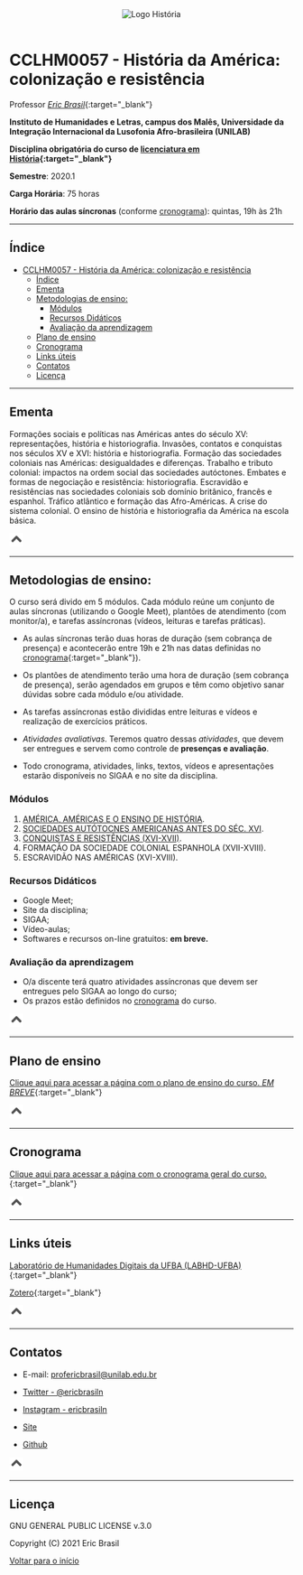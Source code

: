 <div align="center"><img src="imagens/LOGO-HISTÓRIA-BA-novo.png" width= "250" alt="Logo História" title="Logotipo do Curso de História, BA, UNILAB"/></div>

<br>

# CCLHM0057 - História da América: colonização e resistência

Professor [_Eric Brasil_](https://ericbrasiln.github.io){:target="_blank"}

**Instituto de Humanidades e Letras, campus dos Malês, Universidade da Integração Internacional da Lusofonia Afro-brasileira (UNILAB)**

**Disciplina obrigatória do curso de [licenciatura em História](http://historia.males.unilab.edu.br/){:target="_blank"}**

**Semestre**: 2020.1

**Carga Horária**: 75 horas

**Horário das aulas síncronas** (conforme [cronograma](cronograma)): quintas, 19h às 21h

***

## Índice

- [CCLHM0057 - História da América: colonização e resistência](#cclhm0057---história-da-américa-colonização-e-resistência)
  - [Índice](#índice)
  - [Ementa](#ementa)
  - [Metodologias de ensino:](#metodologias-de-ensino)
    - [Módulos](#módulos)
    - [Recursos Didáticos](#recursos-didáticos)
    - [Avaliação da aprendizagem](#avaliação-da-aprendizagem)
  - [Plano de ensino](#plano-de-ensino)
  - [Cronograma](#cronograma)
  - [Links úteis](#links-úteis)
  - [Contatos](#contatos)
  - [Licença](#licença)

***

## Ementa

Formações sociais e políticas nas Américas antes do século XV: representações, história e historiografia. Invasões, contatos e conquistas nos séculos XV e XVI: história e historiografia. Formação das sociedades coloniais nas Américas: desigualdades e diferenças. Trabalho e tributo colonial: impactos na ordem social das sociedades autóctones. Embates e formas de negociação e resistência: historiografia. Escravidão e resistências nas sociedades coloniais sob domínio britânico, francês e espanhol. Tráfico atlântico e formação das Afro-Américas. A crise do sistema colonial. O ensino de história e historiografia da América na escola básica.

[<img src="imagens/arrow.png" height="24" width="24">](#índice)

***

## Metodologias de ensino:
O curso será divido em 5 módulos. Cada módulo reúne um conjunto de aulas síncronas (utilizando o Google Meet), plantões de atendimento (com monitor/a), e tarefas assíncronas (vídeos, leituras e tarefas práticas).

- As aulas síncronas terão duas horas de duração (sem cobrança de presença) e acontecerão entre 19h e 21h nas datas definidas no [cronograma](cronograma){:target="_blank"}).

- Os plantões de atendimento terão uma hora de duração (sem cobrança de presença), serão agendados em grupos e têm como objetivo sanar dúvidas sobre cada módulo e/ou atividade.

- As tarefas assíncronas estão divididas entre leituras e vídeos e realização de exercícios práticos.

-  _Atividades avaliativas_. Teremos quatro dessas _atividades_, que devem ser entregues e servem como controle de **presenças e avaliação**.

- Todo cronograma, atividades, links, textos, vídeos e apresentações estarão disponíveis no SIGAA e no site da disciplina.

### Módulos

1. [AMÉRICA, AMÉRICAS E O ENSINO DE HISTÓRIA](modulo1/m1).
2. [SOCIEDADES AUTÓTOCNES AMERICANAS ANTES DO SÉC. XVI](modulo2/m2).
3. [CONQUISTAS E RESISTÊNCIAS (XVI-XVII)](modulo3/m3).
4. FORMAÇÃO DA SOCIEDADE COLONIAL ESPANHOLA (XVII-XVIII).
5. ESCRAVIDÃO NAS AMÉRICAS (XVI-XVIII).

### Recursos Didáticos

- Google Meet;
- Site da disciplina;
- SIGAA;
- Vídeo-aulas;
- Softwares e recursos on-line gratuitos: **em breve.**

### Avaliação da aprendizagem

- O/a discente terá quatro atividades assíncronas que devem ser entregues pelo SIGAA ao longo do curso;
- Os prazos estão definidos no [cronograma](cronograma) do curso.

[<img src="imagens/arrow.png" height="24" width="24">](#índice)

***

## Plano de ensino

[Clique aqui para acessar a página com o plano de ensino do curso. *EM BREVE*](){:target="_blank"}

[<img src="imagens/arrow.png" height="24" width="24">](#índice)

***

## Cronograma

[Clique aqui para acessar a página com o cronograma geral do curso.](cronograma.md){:target="_blank"}

[<img src="imagens/arrow.png" height="24" width="24">](#índice)

***

## Links úteis

[Laboratório de Humanidades Digitais da UFBA (LABHD-UFBA)](http://www.labhd.ufba.br/){:target="_blank"}

[Zotero](https://www.zotero.org/){:target="_blank"}

[<img src="imagens/arrow.png" height="24" width="24">](#índice)

***

## Contatos

* E-mail: profericbrasil@unilab.edu.br

* <a href="https://twitter.com/ericbrasiln" target="_blank">Twitter - @ericbrasiln</a>

* <a href="https://www.instagram.com/profericbrasil/" target="_blank"> Instagram - ericbrasiln</a>

* <a href="https://ericbrasiln.github.io/" target="_blank"> Site</a>

* <a href= "https://github.com/ericbrasiln/" target="_blank"> Github</a>

[<img src="imagens/arrow.png" height="24" width="24">](#índice)

***

## Licença

GNU GENERAL PUBLIC LICENSE v.3.0

Copyright (C) 2021 Eric Brasil

[Voltar para o início](#cclhm0057---história-da-américa-colonização-e-resistência)
